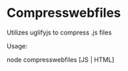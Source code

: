# Compresswebfiles
Utilizes uglifyjs to compress .js files

Usage:

node compresswebfiles [JS | HTML] <srcfile> <destfile>
